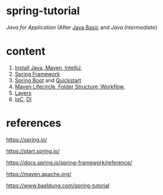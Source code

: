 # spring-tutorial

*Java for Application* (After [Java Basic](https://dev.java/learn/) and *Java Intermediate*)

# content

1. [Install Java, Maven, IntelliJ,]()
2. [Spring Framework]()
3. [Spring Boot]() and [Quickstart](https://github.com/locchh/simple-web)
4. [Maven Lifecircle, Folder Structure, Workflow,]()
5. [Layers](https://github.com/locchh/spring-tutorial/edit/main/docs/Layers.md)
6. [IoC](https://github.com/locchh/spring-tutorial/blob/main/docs/IoC.md), [DI](https://github.com/locchh/spring-tutorial/blob/main/docs/DI.md)

# references

https://spring.io/

https://start.spring.io/

https://docs.spring.io/spring-framework/reference/

https://maven.apache.org/

https://www.baeldung.com/spring-tutorial
